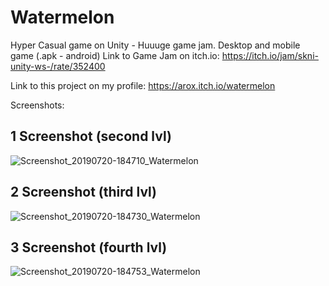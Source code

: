 # Watermelon
Hyper Casual game on Unity - Huuuge game jam.
Desktop and mobile game (.apk - android)
Link to Game Jam on itch.io:
https://itch.io/jam/skni-unity-ws-/rate/352400

Link to this project on my profile:
https://arox.itch.io/watermelon

Screenshots:
## 1 Screenshot (second lvl)
![Screenshot_20190720-184710_Watermelon](https://user-images.githubusercontent.com/41800726/61581496-3c914500-ab1f-11e9-99de-9e63c3ce2f1f.jpg)
## 2 Screenshot (third lvl)
![Screenshot_20190720-184730_Watermelon](https://user-images.githubusercontent.com/41800726/61581497-41ee8f80-ab1f-11e9-9d88-6740b6f09225.jpg)
## 3 Screenshot (fourth lvl)
![Screenshot_20190720-184753_Watermelon](https://user-images.githubusercontent.com/41800726/61581499-474bda00-ab1f-11e9-880b-27b99068c9a5.jpg)
